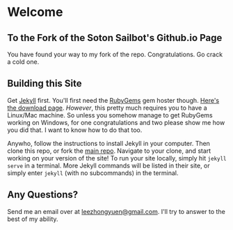 # Welcome
## To the Fork of the Soton Sailbot's Github.io Page
You have found your way to my fork of the repo. Congratulations. Go crack a cold
one.

## Building this Site
Get [Jekyll](https://jekyllrb.com) first. You'll first need the [RubyGems](https://rubygems.org/) gem hoster though. [Here's the download page](https://rubygems.org/pages/download). _However_, this pretty much requires you to have a Linux/Mac machine. So unless you somehow manage to get RubyGems working on Windows, for one congratulations and two please show me how you did that. I want to know how to do that too.

Anywho, follow the instructions to install Jekyll in your computer. Then clone this repo, or fork the [main repo](https://github.com/Maritime-Robotics-Student-Society/Maritime-Robotics-Student-Society.github.io). Navigate to your clone, and start working on your version of the site! To run your site locally, simply hit `jekyll serve` in a terminal. More Jekyll commands will be listed in their site, or simply enter `jekyll` (with no subcommands) in the terminal.

## Any Questions?
Send me an email over at leezhongyuen@gmail.com. I'll try to answer to the best of my ability.
